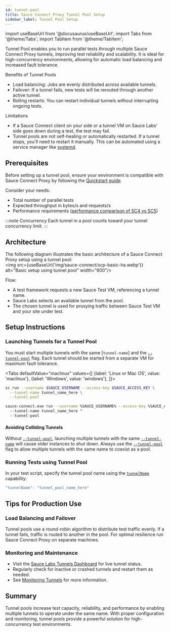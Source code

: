 ```yaml
---
id: tunnel-pool
title: Sauce Connect Proxy Tunnel Pool Setup
sidebar_label: Tunnel Pool Setup
---
```


import useBaseUrl from '@docusaurus/useBaseUrl';
import Tabs from '@theme/Tabs';
import TabItem from '@theme/TabItem';

Tunnel Pool enables you to run parallel tests through multiple Sauce Connect Proxy tunnels, improving test reliability and scalability. It is ideal for high-concurrency environments, allowing for automatic load balancing and increased fault tolerance.

Benefits of Tunnel Pools
* Load balancing: Jobs are evenly distributed across available tunnels.
* Failover: If a tunnel fails, new tests will be rerouted through another active tunnel.
* Rolling restarts: You can restart individual tunnels without interrupting ongoing tests.

Limitations
* If a Sauce Connect client on your side or a tunnel VM on Sauce Labs' side goes down during a test, the test may fail.
* Tunnel pools are not self-healing or automatically restarted. If a tunnel stops, you'll need to restart it manually. This can be automated using a service manager like [systemd](https://en.wikipedia.org/wiki/Systemd).

## Prerequisites

Before setting up a tunnel pool, ensure your environment is compatible with Sauce Connect Proxy by following the [Quickstart guide](/secure-connections/sauce-connect-5/quickstart/).

Consider your needs:
* Total number of parallel tests
* Expected throughput in bytes/s and requests/s
* Performance requirements ([performance comparison of SC4 vs SC5](https://saucelabs.com/resources/blog/sauce-connect-5-2-0-migration))

:::note Concurrency
Each tunnel in a pool counts toward your tunnel concurrency limit.
:::

## Architecture

The following diagram illustrates the basic architecture of a Sauce Connect Proxy setup using a tunnel pool:<br/>
<img src={useBaseUrl('img/sauce-connect/scp-basic-ha.webp')} alt="Basic setup using tunnel pool" width="600"/>

Flow:
* A test framework requests a new Sauce Test VM, referencing a tunnel name.
* Sauce Labs selects an available tunnel from the pool.
* The chosen tunnel is used for proxying traffic between Sauce Test VM and your site under test.

## Setup Instructions

### Launching Tunnels for a Tunnel Pool

You must start multiple tunnels with the same [`tunnel-name`] and the [`--tunnel-pool`](/dev/cli/sauce-connect-proxy#--tunnel-pool) flag. Each tunnel should be started from a separate VM for maximum fault tolerance.

<Tabs
defaultValue="maclinux"
values={[
{label: 'Linux or Mac OS', value: 'maclinux'},
{label: 'Windows', value: 'windows'},
]}>

<TabItem value="maclinux">

```bash
sc run --username $SAUCE_USERNAME --access-key $SAUCE_ACCESS_KEY \
  --tunnel-name tunnel_name_here \
  --tunnel-pool
```

</TabItem>

<TabItem value="windows">

```bash
sauce-connect.exe run --username %SAUCE_USERNAME% --access-key %SAUCE_ACCESS_KEY% ^
  --tunnel-name tunnel_name_here ^
  --tunnel-pool
```

</TabItem>
</Tabs>

#### Avoiding Colliding Tunnels

Without [`--tunnel-pool`](/dev/cli/sauce-connect-proxy#--tunnel-pool), launching multiple tunnels with the same [`--tunnel-name`](/dev/cli/sauce-connect-proxy#--tunnel-name) will cause older instances to shut down. Always use the [`--tunnel-pool`](/dev/cli/sauce-connect-proxy#--tunnel-pool) flag to allow multiple tunnels with the same name to coexist as a pool.

### Running Tests using Tunnel Pool

In your test script, specify the tunnel pool name using the [`tunnelName`](/dev/test-configuration-options/#tunnelname) capability:
  ```java
  "tunnelName": "tunnel_pool_name_here"
  ```

## Tips for Production Use

### Load Balancing and Failover

Tunnel pools use a round-robin algorithm to distribute test traffic evenly. If a tunnel fails, traffic is routed to another in the pool. For optimal resilience run Sauce Connect Proxy on separate machines.

### Monitoring and Maintenance

* Visit the [Sauce Labs Tunnels Dashboard](https://app.saucelabs.com/tunnels) for live tunnel status.
* Regularly check for inactive or crashed tunnels and restart them as needed.
* See [Monitoring Tunnels](/secure-connections/sauce-connect-5/guides/monitoring/) for more information.

## Summary

Tunnel pools increase test capacity, reliability, and performance by enabling multiple tunnels to operate under the same name. With proper configuration and monitoring, tunnel pools provide a powerful solution for high-concurrency test environments.
